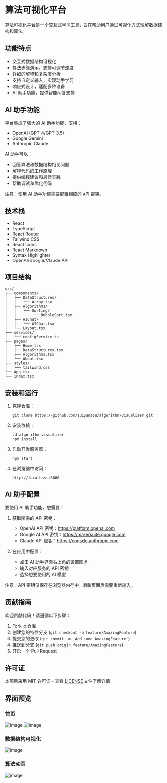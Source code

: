 # 算法可视化平台

算法可视化平台是一个交互式学习工具，旨在帮助用户通过可视化方式理解数据结构和算法。

## 功能特点

- 交互式数据结构可视化
- 算法步骤演示，支持可调节速度
- 详细的解释和复杂度分析
- 支持自定义输入，实现动手学习
- 响应式设计，适配多种设备
- AI 助手功能，提供智能问答支持

## AI 助手功能

平台集成了强大的 AI 助手功能，支持：

- OpenAI (GPT-4/GPT-3.5)
- Google Gemini
- Anthropic Claude

AI 助手可以：
- 回答算法和数据结构相关问题
- 解释代码的工作原理
- 提供编程建议和最佳实践
- 帮助调试和优化代码

注意：使用 AI 助手功能需要配置相应的 API 密钥。

## 技术栈

- React
- TypeScript
- React Router
- Tailwind CSS
- React Icons
- React Markdown
- Syntax Highlighter
- OpenAI/Google/Claude API

## 项目结构

```
src/
├── components/
│   ├── DataStructures/
│   │   └── Array.tsx
│   ├── Algorithms/
│   │   └── Sorting/
│   │       └── BubbleSort.tsx
│   ├── AIChat/
│   │   └── AIChat.tsx
│   └── Layout.tsx
├── services/
│   └── configService.ts
├── pages/
│   ├── Home.tsx
│   ├── DataStructures.tsx
│   ├── Algorithms.tsx
│   └── About.tsx
├── styles/
│   └── tailwind.css
├── App.tsx
└── index.tsx
```

## 安装和运行

1. 克隆仓库：
   ```
   git clone https://github.com/suiyunzou/algorithm-visualizer.git
   ```

2. 安装依赖：
   ```
   cd algorithm-visualizer
   npm install
   ```

3. 启动开发服务器：
   ```
   npm start
   ```

4. 在浏览器中访问：
   ```
   http://localhost:3000
   ```

## AI 助手配置

要使用 AI 助手功能，您需要：

1. 获取所需的 API 密钥：
   - OpenAI API 密钥：https://platform.openai.com
   - Google AI API 密钥：https://makersuite.google.com
   - Claude API 密钥：https://console.anthropic.com

2. 在应用中配置：
   - 点击 AI 助手界面右上角的设置图标
   - 输入对应服务的 API 密钥
   - 选择想要使用的 AI 模型

注意：API 密钥仅保存在浏览器内存中，刷新页面后需要重新输入。

## 贡献指南

欢迎贡献代码！请遵循以下步骤：

1. Fork 本仓库
2. 创建您的特性分支 (`git checkout -b feature/AmazingFeature`)
3. 提交您的更改 (`git commit -m 'Add some AmazingFeature'`)
4. 推送到分支 (`git push origin feature/AmazingFeature`)
5. 开启一个 Pull Request

## 许可证

本项目采用 MIT 许可证 - 查看 [LICENSE](LICENSE) 文件了解详情

## 界面预览

### 首页

![image](https://github.com/user-attachments/assets/5dab4fba-68a7-4793-b4c4-c3d6bb359369)
![image](https://github.com/user-attachments/assets/34a61191-af6d-4b0c-a350-b28b1b55d6a9)


### 数据结构可视化
![image](https://github.com/user-attachments/assets/5cbf7fad-cfec-494d-abcd-440704e2e7a8)


### 算法动画
![image](https://github.com/user-attachments/assets/037d8f1b-58f9-486e-8c2a-17ac8fd8f3b5)
